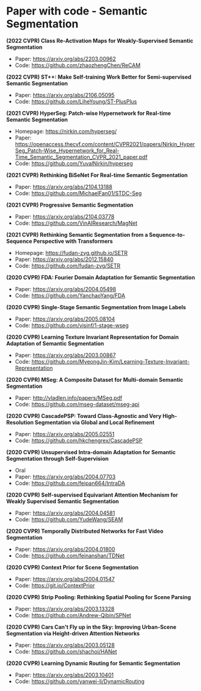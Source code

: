# Paper with code - Semantic Segmentation

**(2022 CVPR) Class Re-Activation Maps for Weakly-Supervised Semantic Segmentation**

- Paper: https://arxiv.org/abs/2203.00962
- Code: https://github.com/zhaozhengChen/ReCAM

**(2022 CVPR) ST++: Make Self-training Work Better for Semi-supervised Semantic Segmentation**

- Paper: https://arxiv.org/abs/2106.05095
- Code: https://github.com/LiheYoung/ST-PlusPlus

**(2021 CVPR) HyperSeg: Patch-wise Hypernetwork for Real-time Semantic Segmentation**
- Homepage: https://nirkin.com/hyperseg/
- Paper: https://openaccess.thecvf.com/content/CVPR2021/papers/Nirkin_HyperSeg_Patch-Wise_Hypernetwork_for_Real-Time_Semantic_Segmentation_CVPR_2021_paper.pdf
- Code: https://github.com/YuvalNirkin/hyperseg

**(2021 CVPR) Rethinking BiSeNet For Real-time Semantic Segmentation**
- Paper: https://arxiv.org/abs/2104.13188
- Code: https://github.com/MichaelFan01/STDC-Seg

**(2021 CVPR) Progressive Semantic Segmentation**
- Paper: https://arxiv.org/abs/2104.03778
- Code: https://github.com/VinAIResearch/MagNet

**(2021 CVPR) Rethinking Semantic Segmentation from a Sequence-to-Sequence Perspective with Transformers**
- Homepage: https://fudan-zvg.github.io/SETR
- Paper: https://arxiv.org/abs/2012.15840
- Code: https://github.com/fudan-zvg/SETR

**(2020 CVPR) FDA: Fourier Domain Adaptation for Semantic Segmentation**

- Paper: https://arxiv.org/abs/2004.05498
- Code: https://github.com/YanchaoYang/FDA

**(2020 CVPR) Single-Stage Semantic Segmentation from Image Labels**

- Paper: https://arxiv.org/abs/2005.08104
- Code: https://github.com/visinf/1-stage-wseg

**(2020 CVPR) Learning Texture Invariant Representation for Domain Adaptation of Semantic Segmentation**

- Paper: https://arxiv.org/abs/2003.00867
- Code: https://github.com/MyeongJin-Kim/Learning-Texture-Invariant-Representation

**(2020 CVPR) MSeg: A Composite Dataset for Multi-domain Semantic Segmentation**

- Paper: http://vladlen.info/papers/MSeg.pdf
- Code: https://github.com/mseg-dataset/mseg-api

**(2020 CVPR) CascadePSP: Toward Class-Agnostic and Very High-Resolution Segmentation via Global and Local Refinement**

- Paper: https://arxiv.org/abs/2005.02551
- Code: https://github.com/hkchengrex/CascadePSP

**(2020 CVPR) Unsupervised Intra-domain Adaptation for Semantic Segmentation through Self-Supervision**

- Oral
- Paper: https://arxiv.org/abs/2004.07703
- Code: https://github.com/feipan664/IntraDA

**(2020 CVPR) Self-supervised Equivariant Attention Mechanism for Weakly Supervised Semantic Segmentation**

- Paper: https://arxiv.org/abs/2004.04581
- Code: https://github.com/YudeWang/SEAM

**(2020 CVPR) Temporally Distributed Networks for Fast Video Segmentation**

- Paper: https://arxiv.org/abs/2004.01800
- Code: https://github.com/feinanshan/TDNet

**(2020 CVPR) Context Prior for Scene Segmentation**

- Paper: https://arxiv.org/abs/2004.01547
- Code: https://git.io/ContextPrior

**(2020 CVPR) Strip Pooling: Rethinking Spatial Pooling for Scene Parsing**

- Paper: https://arxiv.org/abs/2003.13328
- Code: https://github.com/Andrew-Qibin/SPNet

**(2020 CVPR) Cars Can't Fly up in the Sky: Improving Urban-Scene Segmentation via Height-driven Attention Networks**

- Paper: https://arxiv.org/abs/2003.05128
- Code: https://github.com/shachoi/HANet

**(2020 CVPR) Learning Dynamic Routing for Semantic Segmentation**

- Paper: https://arxiv.org/abs/2003.10401
- Code: https://github.com/yanwei-li/DynamicRouting
